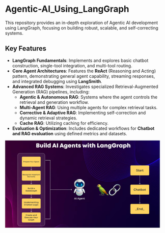 # Agentic-AI_Using_LangGraph

This repository provides an in-depth exploration of Agentic AI development using LangGraph, focusing on building robust, scalable, and self-correcting systems.

## Key Features

* **LangGraph Fundamentals**: Implements and explores basic chatbot construction, single-tool integration, and multi-tool routing.
* **Core Agent Architectures**: Features the **ReAct** (Reasoning and Acting) pattern, demonstrating general agent capability, streaming responses, and integrated debugging using **LangSmith**.
* **Advanced RAG Systems**: Investigates specialized Retrieval-Augmented Generation (RAG) pipelines, including:
    * **Agentic & Autonomous RAG**: Systems where the agent controls the retrieval and generation workflow.
    * **Multi-Agent RAG**: Using multiple agents for complex retrieval tasks.
    * **Corrective & Adaptive RAG**: Implementing self-correction and dynamic retrieval strategies.
    * **Cache RAG**: Utilizing caching for efficiency.
* **Evaluation & Optimization**: Includes dedicated workflows for **Chatbot and RAG evaluation** using defined metrics and datasets.

<p align="center">
    <img src="https://github.com/vpnsowmyame/Agentic-AI_Using_LangGraph/blob/main/agenticai.png" width="900px" alt="Unwind AI">
</p>

